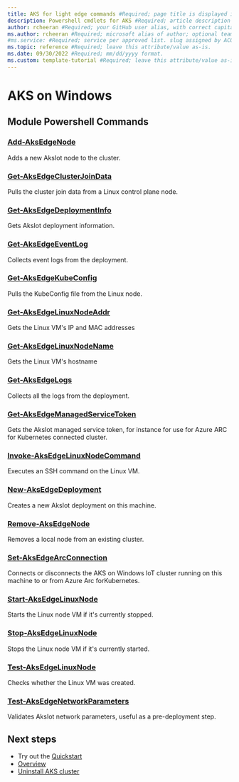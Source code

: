 ```yaml
---
title: AKS for light edge commands #Required; page title is displayed in search results. Include the brand.
description: Powershell cmdlets for AKS #Required; article description that is displayed in search results. 
author: rcheeran #Required; your GitHub user alias, with correct capitalization.
ms.author: rcheeran #Required; microsoft alias of author; optional team alias.
#ms.service: #Required; service per approved list. slug assigned by ACOM.
ms.topic: reference #Required; leave this attribute/value as-is.
ms.date: 09/30/2022 #Required; mm/dd/yyyy format.
ms.custom: template-tutorial #Required; leave this attribute/value as-is.
---
```




# AKS on Windows

## Module Powershell Commands

### [Add-AksEdgeNode](./Add-AksIotNode.md)

Adds a new AksIot node to the cluster.

### [Get-AksEdgeClusterJoinData](./Get-AksIotClusterJoinData.md)

Pulls the cluster join data from a Linux control plane node.

### [Get-AksEdgeDeploymentInfo](./Get-AksIotDeploymentInfo.md)

Gets AksIot deployment information.

### [Get-AksEdgeEventLog](./Get-AksIotEventLog.md)

Collects event logs from the deployment.

### [Get-AksEdgeKubeConfig](./Get-AksIotKubeConfig.md)

Pulls the KubeConfig file from the Linux node.

### [Get-AksEdgeLinuxNodeAddr](./Get-AksIotLinuxNodeAddr.md)

Gets the Linux VM's IP and MAC addresses

### [Get-AksEdgeLinuxNodeName](./Get-AksIotLinuxNodeName.md)

Gets the Linux VM's hostname

### [Get-AksEdgeLogs](./Get-AksIotLogs.md)

Collects all the logs from the deployment.

### [Get-AksEdgeManagedServiceToken](./Get-AksIotManagedServiceToken.md)

Gets the AksIot managed service token, for instance for use for Azure ARC for Kubernetes connected cluster.

### [Invoke-AksEdgeLinuxNodeCommand](./Invoke-AksIotLinuxNodeCommand.md)

Executes an SSH command on the Linux VM.

### [New-AksEdgeDeployment](./New-AksIotDeployment.md)

Creates a new AksIot deployment on this machine.

### [Remove-AksEdgeNode](./Remove-AksIotNode.md)

Removes a local node from an existing cluster.

### [Set-AksEdgeArcConnection](./Set-AksIotArcConnection.md)

Connects or disconnects the AKS on Windows IoT cluster running on this machine to or from Azure Arc forKubernetes.

### [Start-AksEdgeLinuxNode](./Start-AksIotLinuxNode.md)

Starts the Linux node VM if it's currently stopped.

### [Stop-AksEdgeLinuxNode](./Stop-AksIotLinuxNode.md)

Stops the Linux node VM if it's currently started.

### [Test-AksEdgeLinuxNode](./Test-AksIotLinuxNode.md)

Checks whether the Linux VM was created.

### [Test-AksEdgeNetworkParameters](./Test-AksIotNetworkParameters.md)

Validates AksIot network parameters, useful as a pre-deployment step.

## Next steps

- Try out the [Quickstart](../../aks-lite-quickstart.md)
- [Overview](../../aks-lite-overview.md)
- [Uninstall AKS cluster](../../aks-lite-howto-uninstall.md)
<!--
Remove all the comments in this template before you sign-off or merge to the 
main branch.
-->
